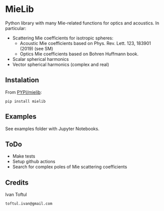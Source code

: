 # MieLib

Python library with many Mie-related functions for optics and acoustics. In particular:
- Scattering Mie coefficients for isotropic spheres:
    -  Acoustic Mie coefficients based on Phys. Rev. Lett. 123, 183901 (2019) (see SM)
    - Optics Mie coefficients based on Bohren Huffmann book.
- Scalar spherical harmonics
- Vector spherical harmonics (complex and real)

## Instalation

From [PYPI/mielib](https://pypi.org/project/mielib/):
```
pip install mielib
```

## Examples

See examples folder with Jupyter Notebooks.

## ToDo

* Make tests
* Setup github actions
* Search for complex poles of Mie scattering coefficients

## Credits
Ivan Toftul 

`toftul.ivan@gmail.com`
